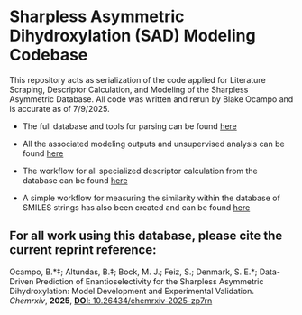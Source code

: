 # Sharpless Asymmetric Dihydroxylation (SAD) Modeling Codebase
This repository acts as serialization of the code applied for Literature Scraping, Descriptor Calculation, and Modeling of the Sharpless Asymmetric Database.
All code was written and rerun by Blake Ocampo and is accurate as of 7/9/2025.

- The full database and tools for parsing can be found [here](https://github.com/SEDenmarkLab/SAD/tree/main/db_tools)

- All the associated modeling outputs and unsupervised analysis can be found [here](https://github.com/SEDenmarkLab/SAD/tree/main/modeling)

- The workflow for all specialized descriptor calculation from the database can be found [here](https://github.com/SEDenmarkLab/SAD/tree/main/descriptor_workflow)

- A simple workflow for measuring the similarity within the database of SMILES strings has also been created and can be found [here](https://github.com/SEDenmarkLab/SAD/blob/main/db_tools/Find_Similar_Molecules_in_DB.ipynb)

## For all work using this database, please cite the current reprint reference:
Ocampo, B.\*‡; Altundas, B.‡; Bock, M. J.; Feiz, S.; Denmark, S. E.\*; Data-Driven Prediction of Enantioselectivity for the Sharpless Asymmetric Dihydroxylation: Model Development and Experimental Validation. *Chemrxiv*, **2025**, [**DOI**: 10.26434/chemrxiv-2025-zp7rn](https://chemrxiv.org/engage/chemrxiv/article-details/6807d32550018ac7c5a6a893)
